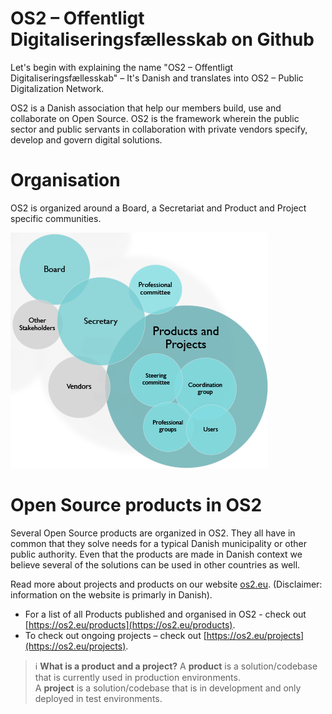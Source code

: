 # OS2 – Offentligt Digitaliseringsfællesskab on Github

Let's begin with explaining the name "OS2 – Offentligt Digitaliseringsfællesskab" – It's Danish and translates into OS2 – Public Digitalization Network.

OS2 is a Danish association that help our members build, use and collaborate on Open Source. OS2 is the framework wherein the public sector and public servants in collaboration with private vendors specify, develop and govern digital solutions.

# Organisation

OS2 is organized around a Board, a Secretariat and Product and Project specific communities.

![How OS2 is organized](/assets/organization.png)

# Open Source products in OS2

Several Open Source products are organized in OS2. They all have in common that they solve needs for a typical Danish municipality or other public authority. Even that the products are made in Danish context we believe several of the solutions can be used in other countries as well.

Read more about projects and products on our website [os2.eu](https://os2.eu). (Disclaimer: information on the website is primarly in Danish).

* For a list of all Products published and organised in OS2 - check out [https://os2.eu/products](https://os2.eu/products).
* To check out ongoing projects – check out [https://os2.eu/projects](https://os2.eu/projects).

> ℹ️ **What is a product and a project?**
> A **product** is a solution/codebase that is currently used in production environments.  
> A **project** is a solution/codebase that is in development and only deployed in test environments.